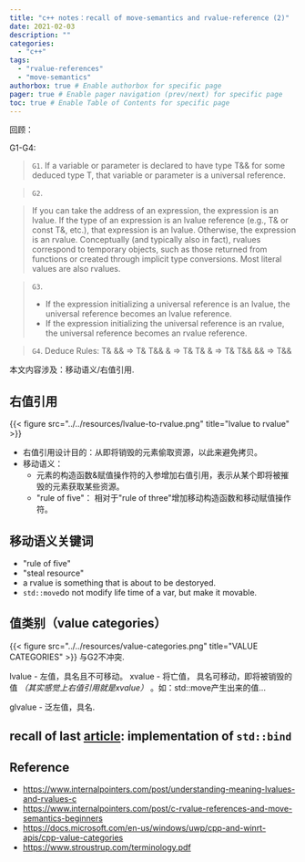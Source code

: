 ```yaml
---
title: "c++ notes：recall of move-semantics and rvalue-reference (2)"
date: 2021-02-03
description: ""
categories:
  - "c++"
tags:
  - "rvalue-references"
  - "move-semantics"
authorbox: true # Enable authorbox for specific page
pager: true # Enable pager navigation (prev/next) for specific page
toc: true # Enable Table of Contents for specific page
---
```


回顾：

G1-G4:
  >`G1`. 
  >If a variable or parameter is declared to have type T&& for some deduced type T, that variable or parameter is a universal reference.
  
  >`G2`.
<!--more-->
  > If you can take the address of an expression, the expression is an lvalue.
  > If the type of an expression is an lvalue reference (e.g., T& or const T&, etc.), that expression is an lvalue. 
  > Otherwise, the expression is an rvalue.  Conceptually (and typically also in fact), rvalues correspond to temporary objects, such as those returned from functions or created through implicit type conversions. Most literal values are also rvalues.
  
  >`G3`.
  > - If the expression initializing a universal reference is an lvalue, the universal reference becomes an lvalue reference.
  > - If the expression initializing the universal reference is an rvalue, the universal reference becomes an rvalue reference.

  >`G4`.
  >Deduce Rules:
  >T&  &&  => T& 
  >T&& &   => T&
  >T&  &   => T&
  >T&& &&  => T&&

本文内容涉及：移动语义/右值引用.

## 右值引用
{{< figure src="../../resources/lvalue-to-rvalue.png" title="lvalue to rvalue" >}}

- 右值引用设计目的：从即将销毁的元素偷取资源，以此来避免拷贝。
- 移动语义：
  - 元素的构造函数&赋值操作符的入参增加右值引用，表示从某个即将被摧毁的元素获取某些资源。
  - "rule of five"： 相对于"rule of three"增加移动构造函数和移动赋值操作符。


移动语义关键词
--- 
- "rule of five"
- "steal resource"
- a rvalue is something that is about to be destoryed.
- `std::move`do not modify life time of a var, but make it movable.

## 值类别（value categories）

{{< figure src="../../resources/value-categories.png" title="VALUE CATEGORIES" >}}
与G2不冲突.

lvalue - 左值，具名且不可移动。
xvalue - 将亡值， 具名可移动，即将被销毁的值 _（其实感觉上右值引用就是xvalue）_ 。如：std::move产生出来的值...

glvalue - 泛左值，具名.



## recall of last [article](): implementation of `std::bind`


## Reference
- https://www.internalpointers.com/post/understanding-meaning-lvalues-and-rvalues-c
- https://www.internalpointers.com/post/c-rvalue-references-and-move-semantics-beginners
- https://docs.microsoft.com/en-us/windows/uwp/cpp-and-winrt-apis/cpp-value-categories
- https://www.stroustrup.com/terminology.pdf
